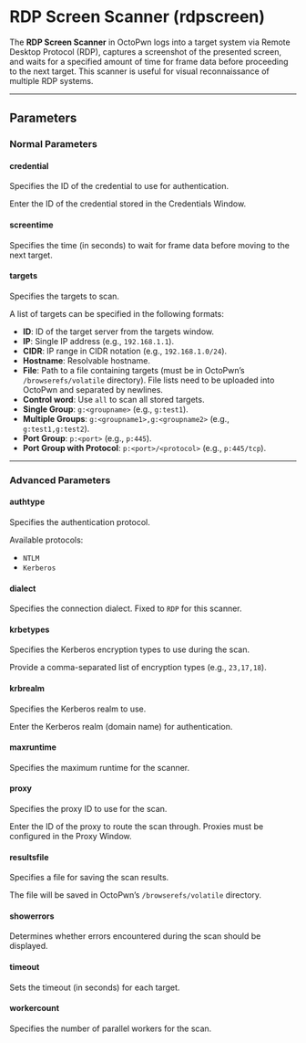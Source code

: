 # RDP Screen Scanner (rdpscreen)

The **RDP Screen Scanner** in OctoPwn logs into a target system via Remote Desktop Protocol (RDP), captures a screenshot of the presented screen, and waits for a specified amount of time for frame data before proceeding to the next target. This scanner is useful for visual reconnaissance of multiple RDP systems. 

---

## Parameters

### Normal Parameters

#### credential
Specifies the ID of the credential to use for authentication.

Enter the ID of the credential stored in the Credentials Window.

#### screentime
Specifies the time (in seconds) to wait for frame data before moving to the next target.
#### targets
Specifies the targets to scan.

A list of targets can be specified in the following formats:

- **ID**: ID of the target server from the targets window.
- **IP**: Single IP address (e.g., `192.168.1.1`).
- **CIDR**: IP range in CIDR notation (e.g., `192.168.1.0/24`).
- **Hostname**: Resolvable hostname.
- **File**: Path to a file containing targets (must be in OctoPwn’s `/browserefs/volatile` directory). File lists need to be uploaded into OctoPwn and separated by newlines.
- **Control word**: Use `all` to scan all stored targets.
- **Single Group**: `g:<groupname>` (e.g., `g:test1`).
- **Multiple Groups**: `g:<groupname1>,g:<groupname2>` (e.g., `g:test1,g:test2`).
- **Port Group**: `p:<port>` (e.g., `p:445`).
- **Port Group with Protocol**: `p:<port>/<protocol>` (e.g., `p:445/tcp`).

---

### Advanced Parameters

#### authtype
Specifies the authentication protocol.

Available protocols:

- `NTLM`
- `Kerberos`

#### dialect
Specifies the connection dialect.
Fixed to `RDP` for this scanner.
#### krbetypes
Specifies the Kerberos encryption types to use during the scan.

Provide a comma-separated list of encryption types (e.g., `23,17,18`).

#### krbrealm
Specifies the Kerberos realm to use.

Enter the Kerberos realm (domain name) for authentication.
#### maxruntime
Specifies the maximum runtime for the scanner.

#### proxy
Specifies the proxy ID to use for the scan.

Enter the ID of the proxy to route the scan through. Proxies must be configured in the Proxy Window.

#### resultsfile
Specifies a file for saving the scan results.

The file will be saved in OctoPwn’s `/browserefs/volatile` directory.
#### showerrors
Determines whether errors encountered during the scan should be displayed.

#### timeout
Sets the timeout (in seconds) for each target.

#### workercount
Specifies the number of parallel workers for the scan.
